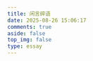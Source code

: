 ```yaml
---
title: 闲言碎语
date: 2025-08-26 15:06:17
comments: true
aside: false
top_img: false
type: essay
---
```


